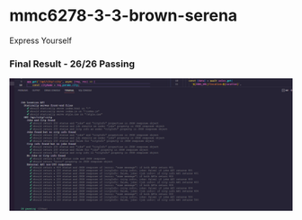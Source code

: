 # mmc6278-3-3-brown-serena

Express Yourself

### Final Result - 26/26 Passing

![Final](./Screenshot.png "Passing")
